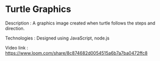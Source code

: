 # Turtle Graphics

Description  : A graphics image created when turtle follows the steps and direction.

Technologies : Designed using JavaScript, node.js

Video link   : https://www.loom.com/share/8c874682d0054515a6b7a7ba0472ffc8
